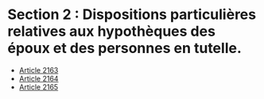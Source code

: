 # Section 2 : Dispositions particulières relatives aux hypothèques des époux et des personnes en tutelle.

- [Article 2163](article-2163.md)
- [Article 2164](article-2164.md)
- [Article 2165](article-2165.md)

